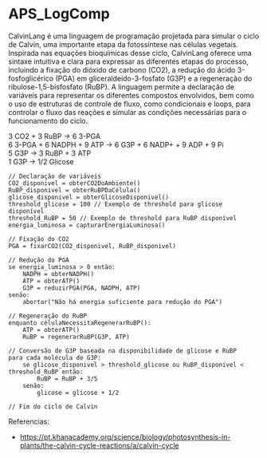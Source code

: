 # APS_LogComp

CalvinLang é uma linguagem de programação projetada para simular o ciclo de Calvin, uma importante etapa da fotossíntese nas células vegetais. Inspirada nas equações bioquímicas desse ciclo, CalvinLang oferece uma sintaxe intuitiva e clara para expressar as diferentes etapas do processo, incluindo a fixação do dióxido de carbono (CO2), a redução do ácido 3-fosfoglicérico (PGA) em gliceraldeído-3-fosfato (G3P) e a regeneração do ribulose-1,5-bisfosfato (RuBP). A linguagem permite a declaração de variáveis para representar os diferentes compostos envolvidos, bem como o uso de estruturas de controle de fluxo, como condicionais e loops, para controlar o fluxo das reações e simular as condições necessárias para o funcionamento do ciclo.

3 CO2 + 3 RuBP -> 6 3-PGA <br>
6 3-PGA + 6 NADPH + 9 ATP -> 6 G3P + 6 NADP+ + 9 ADP + 9 Pi <br>
5 G3P -> 3 RuBP + 3 ATP <br>
1 G3P -> 1/2 Glicose <br>

```
// Declaração de variáveis
CO2_disponivel = obterCO2DoAmbiente()
RuBP_disponivel = obterRuBPDaCélula()
glicose_disponivel = obterGlicoseDisponivel()
threshold_glicose = 100 // Exemplo de threshold para glicose disponível
threshold_RuBP = 50 // Exemplo de threshold para RuBP disponível
energia_luminosa = capturarEnergiaLuminosa()

// Fixação do CO2
PGA = fixarCO2(CO2_disponivel, RuBP_disponivel)

// Redução do PGA
se energia_luminosa > 0 então:
    NADPH = obterNADPH()
    ATP = obterATP()
    G3P = reduzirPGA(PGA, NADPH, ATP)
senão:
    abortar("Não há energia suficiente para redução do PGA")

// Regeneração do RuBP
enquanto célulaNecessitaRegenerarRuBP():
    ATP = obterATP()
    RuBP = regenerarRuBP(G3P, ATP)

// Conversão de G3P baseada na disponibilidade de glicose e RuBP
para cada molécula de G3P:
    se glicose_disponivel > threshold_glicose ou RuBP_disponivel < threshold_RuBP então:
        RuBP = RuBP + 3/5
    senão:
        glicose = glicose + 1/2
        
// Fim do ciclo de Calvin
```

Referencias:

- https://pt.khanacademy.org/science/biology/photosynthesis-in-plants/the-calvin-cycle-reactions/a/calvin-cycle